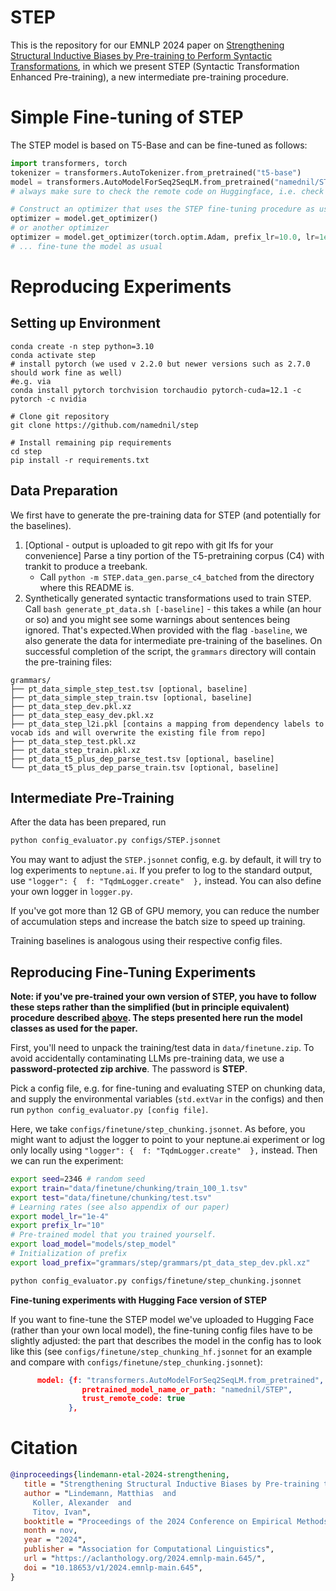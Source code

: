 # STEP

This is the repository for our EMNLP 2024 paper on [Strengthening Structural Inductive Biases by Pre-training to Perform Syntactic Transformations](https://arxiv.org/abs/2407.04543), in which we present STEP (Syntactic Transformation Enhanced Pre-training), a new intermediate pre-training procedure.

# Simple Fine-tuning of STEP
The STEP model is based on T5-Base and can be fine-tuned as follows:

```python
import transformers, torch
tokenizer = transformers.AutoTokenizer.from_pretrained("t5-base")
model = transformers.AutoModelForSeq2SeqLM.from_pretrained("namednil/STEP", trust_remote_code=True)
# always make sure to check the remote code on Huggingface, i.e. check out https://huggingface.co/namednil/STEP/blob/main/step_finetune.py

# Construct an optimizer that uses the STEP fine-tuning procedure as used in the paper:
optimizer = model.get_optimizer()
# or another optimizer
optimizer = model.get_optimizer(torch.optim.Adam, prefix_lr=10.0, lr=1e-4)
# ... fine-tune the model as usual
```


# Reproducing Experiments

## Setting up Environment


```
conda create -n step python=3.10
conda activate step
# install pytorch (we used v 2.2.0 but newer versions such as 2.7.0 should work fine as well)
#e.g. via
conda install pytorch torchvision torchaudio pytorch-cuda=12.1 -c pytorch -c nvidia

# Clone git repository
git clone https://github.com/namednil/step

# Install remaining pip requirements
cd step
pip install -r requirements.txt
```

## Data Preparation

We first have to generate the pre-training data for STEP (and potentially for the baselines).

1. [Optional - output is uploaded to git repo with git lfs for your convenience] Parse a tiny portion of the T5-pretraining corpus (C4) with trankit to produce a treebank.
   - Call `python -m STEP.data_gen.parse_c4_batched` from the directory where this README is.
2. Synthetically generated syntactic transformations used to train STEP. Call `bash generate_pt_data.sh [-baseline]` - this takes a while (an hour or so) and you might see some warnings about sentences being ignored. That's expected.When provided with the flag `-baseline`, we also generate the data for intermediate pre-training of the baselines. On successful completion of the script, the `grammars` directory will contain the pre-training files:
```
grammars/
├── pt_data_simple_step_test.tsv [optional, baseline]
├── pt_data_simple_step_train.tsv [optional, baseline]
├── pt_data_step_dev.pkl.xz
├── pt_data_step_easy_dev.pkl.xz
├── pt_data_step_l2i.pkl [contains a mapping from dependency labels to vocab ids and will overwrite the existing file from repo]
├── pt_data_step_test.pkl.xz
├── pt_data_step_train.pkl.xz
├── pt_data_t5_plus_dep_parse_test.tsv [optional, baseline]
└── pt_data_t5_plus_dep_parse_train.tsv [optional, baseline]
```

## Intermediate Pre-Training

After the data has been prepared, run

```bash
python config_evaluator.py configs/STEP.jsonnet
```
You may want to adjust the `STEP.jsonnet` config, e.g. by default, it will try to log experiments to `neptune.ai`. If you prefer to log to the standard output, use `"logger": {  f: "TqdmLogger.create"  },` instead. You can also define your own logger in `logger.py`. 

If you've got more than 12 GB of GPU memory, you can reduce the number of accumulation steps and increase the batch size to speed up training.

Training baselines is analogous using their respective config files.


## Reproducing Fine-Tuning Experiments

**Note: if you've pre-trained your own version of STEP, you have to follow these steps rather than the simplified (but in principle equivalent) procedure described [above](#simple-fine-tuning-of-step). The steps presented here run the model classes as used for the paper.**

First, you'll need to unpack the training/test data in `data/finetune.zip`. To avoid accidentally contaminating LLMs pre-training data, we use a **password-protected zip archive**. The password is **STEP**.

Pick a config file, e.g. for fine-tuning and evaluating STEP on chunking data, and supply the environmental variables (`std.extVar` in the configs) and then run `python config_evaluator.py [config file]`. 

Here, we take `configs/finetune/step_chunking.jsonnet`. As before, you might want to adjust the logger to point to your neptune.ai experiment or log only locally using `"logger": {  f: "TqdmLogger.create"  },` instead. Then we can run the experiment:

```bash
export seed=2346 # random seed
export train="data/finetune/chunking/train_100_1.tsv"
export test="data/finetune/chunking/test.tsv"
# Learning rates (see also appendix of our paper)
export model_lr="1e-4"
export prefix_lr="10"
# Pre-trained model that you trained yourself.
export load_model="models/step_model"
# Initialization of prefix
export load_prefix="grammars/step/grammars/pt_data_step_dev.pkl.xz"

python config_evaluator.py configs/finetune/step_chunking.jsonnet
```

**Fine-tuning experiments with Hugging Face version of STEP**

If you want to fine-tune the STEP model we've uploaded to Hugging Face (rather than your own local model), the fine-tuning config files have to be slightly adjusted: the part that describes the model in the config has to look like this (see `configs/finetune/step_chunking_hf.jsonnet` for an example and compare with `configs/finetune/step_chunking.jsonnet`):
```json
      model: {f: "transformers.AutoModelForSeq2SeqLM.from_pretrained",
                pretrained_model_name_or_path: "namednil/STEP",
                trust_remote_code: true
             },
```
 
 # Citation

 ```bibtex
@inproceedings{lindemann-etal-2024-strengthening,
    title = "Strengthening Structural Inductive Biases by Pre-training to Perform Syntactic Transformations",
    author = "Lindemann, Matthias  and
      Koller, Alexander  and
      Titov, Ivan",
    booktitle = "Proceedings of the 2024 Conference on Empirical Methods in Natural Language Processing",
    month = nov,
    year = "2024",
    publisher = "Association for Computational Linguistics",
    url = "https://aclanthology.org/2024.emnlp-main.645/",
    doi = "10.18653/v1/2024.emnlp-main.645",
}
 ```
